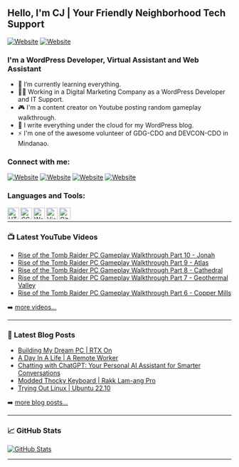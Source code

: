 ## Hello, I'm CJ | Your Friendly Neighborhood Tech Support

[![Website](https://img.shields.io/static/v1?label=blog&message=follow&color=blue&style=for-the-badge&logo=wordpress&url=https%3A%2F%2Fthetechwolfcave.wordpress.com/)](https://thetechwolfcave.wordpress.com/)
[![Website](https://img.shields.io/static/v1?label=website&message=visit&color=blueviolet&style=for-the-badge&logo=github&url=https%3A%2F%2Fcjts15.github.io/)](https://cjts15.github.io/)

### I'm a WordPress Developer, Virtual Assistant and Web Assistant

- 🌱 I’m currently learning everything.
- 👨‍💻 Working in a Digital Marketing Company as a WordPress Developer and IT Support.
- 🎮 I'm a content creator on Youtube posting random gameplay walkthrough.
- 📝 I write everything under the cloud for my WordPress blog.
- ⚡ I'm one of the awesome volunteer of GDG-CDO and DEVCON-CDO in Mindanao.

### Connect with me:
[![Website](https://img.shields.io/badge/WordPress-21759B?style=for-the-badge&logo=wordpress&logoColor=white)][blog]
[![Website](https://img.shields.io/badge/YouTube-FF0000?style=for-the-badge&logo=youtube&logoColor=white)][youtube]
[![Website](https://img.shields.io/badge/Twitter-1DA1F2?style=for-the-badge&logo=twitter&logoColor=white)][twitter]
[![Website](https://img.shields.io/badge/LinkedIn-0A66C2?style=for-the-badge&logo=linkedin&logoColor=white)][linkedin]

### Languages and Tools:

<img align="left" alt="HTML5" width="26px" src="https://cdn.jsdelivr.net/gh/devicons/devicon/icons/html5/html5-original.svg">
<img align="left" alt="CSS" width="26px" src="https://cdn.jsdelivr.net/gh/devicons/devicon/icons/css3/css3-original.svg">
<img align="left" alt="WordPress" width="26px" src="https://cdn.jsdelivr.net/gh/devicons/devicon/icons/wordpress/wordpress-plain.svg">
<img align="left" alt="Visual Studio Code" width="26px" src="https://cdn.jsdelivr.net/gh/devicons/devicon/icons/visualstudio/visualstudio-plain.svg">
<img align="left" alt="GitHub" width="26px" src="https://cdn.jsdelivr.net/gh/devicons/devicon/icons/github/github-original.svg">

<br />

---

### 📺 Latest YouTube Videos

<!-- YOUTUBE:START -->
- [Rise of the Tomb Raider PC Gameplay Walkthrough Part 10 - Jonah](https://www.youtube.com/watch?v=mZ2uNppp3PA)
- [Rise of the Tomb Raider PC Gameplay Walkthrough Part 9 - Atlas](https://www.youtube.com/watch?v=fzc_A6xySKM)
- [Rise of the Tomb Raider PC Gameplay Walkthrough Part 8 - Cathedral](https://www.youtube.com/watch?v=YHS4-9-UgRc)
- [Rise of the Tomb Raider PC Gameplay Walkthrough Part 7 - Geothermal Valley](https://www.youtube.com/watch?v=asK42CJh30s)
- [Rise of the Tomb Raider PC Gameplay Walkthrough Part 6 - Copper Mills](https://www.youtube.com/watch?v=tsZV5YcLTdk)
<!-- YOUTUBE:END -->

➡️ [more videos...](https://www.youtube.com/channel/UCO0VebhOX9eKVVYa1_PXnFg)

---

### 📕 Latest Blog Posts

<!-- BLOG-POST-LIST:START -->
- [Building My Dream PC | RTX On](https://thetechwolfcave.wordpress.com/2023/02/08/finally/)
- [A Day In A Life | A Remote Worker](https://thetechwolfcave.wordpress.com/2023/02/08/a-day-in-a-life-a-remote-worker/)
- [Chatting with ChatGPT: Your Personal AI Assistant for Smarter Conversations](https://thetechwolfcave.wordpress.com/2023/02/06/chatting-with-chatgpt-your-personal-ai-assistant-for-smarter-conversations/)
- [Modded Thocky Keyboard | Rakk Lam-ang Pro](https://thetechwolfcave.wordpress.com/2023/01/22/modded-thocky-keyboard-rakk-lam-ang-pro/)
- [Trying Out Linux | Ubuntu 22.10](https://thetechwolfcave.wordpress.com/2023/01/22/trying-out-linux-ubuntu/)
<!-- BLOG-POST-LIST:END -->

➡️ [more blog posts...](https://thetechwolfcave.wordpress.com/)

---

### 📈 GitHub Stats

[![GitHub Stats](https://github-readme-stats.vercel.app/api?username=CJTS15)](https://github.com/CJTS15)

---

[website]: https://cjts15.github.io/
[blog]: https://thetechwolfcave.wordpress.com/
[twitter]: https://twitter.com/cj_wolfy15
[youtube]: https://www.youtube.com/channel/UCO0VebhOX9eKVVYa1_PXnFg
[linkedin]: https://www.linkedin.com/in/cjsabijon/